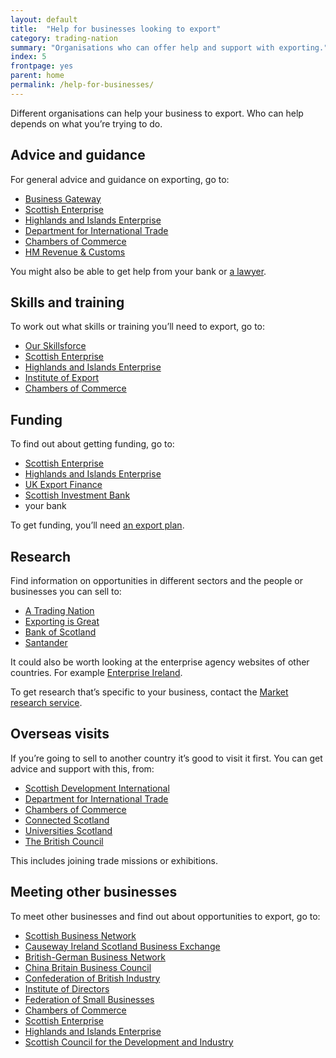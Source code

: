 ```yaml
---
layout: default
title:  "Help for businesses looking to export"
category: trading-nation
summary: "Organisations who can offer help and support with exporting."
index: 5
frontpage: yes
parent: home
permalink: /help-for-businesses/
---
```


<p class="leader  ds_leader">
Different organisations can help your business to export. Who can help depends on what you’re trying to do.</p>

## Advice and guidance
For general advice and guidance on exporting, go to:
* [Business Gateway](https://www.bgateway.com/resources/exporting-the-basics)
* [Scottish Enterprise](https://www.scottish-enterprise.com/support-for-businesses/exports-and-international-markets/why-export/export-advisory-service/export-advisory-service-enquiry)
* [Highlands and Islands Enterprise](http://www.hie.co.uk/business-support/international-trade-support/export-advisory-service.html)
* [Department for International Trade](https://www.gov.uk/government/organisations/department-for-international-trade/about-our-services)
* [Chambers of Commerce](https://www.scottishchambers.org.uk/our-network/)
* [HM Revenue & Customs](https://www.gov.uk/topic/business-tax/import-export)

You might also be able to get help from your bank or [a lawyer](https://www.lawscot.org.uk/find-a-solicitor/).

## Skills and training
To work out what skills or training you’ll need to export, go to:

*	[Our Skillsforce](https://www.ourskillsforce.co.uk/)
*	[Scottish Enterprise](https://www.scottish-enterprise.com/learning-zone/events-and-webinars)
*	[Highlands and Islands Enterprise](http://www.hie.co.uk/about-hie/events/)
*	[Institute of Export](https://www.export.org.uk/page/training)
*	[Chambers of Commerce](https://www.scottishchambers.org.uk/our-network/)


## Funding
To find out about getting funding, go to:

*	[Scottish Enterprise](https://www.scottish-enterprise.com/support-for-businesses/funding-and-grants/growing-your-business/make-it-to-market)
*	[Highlands and Islands Enterprise](http://www.hie.co.uk/)
*	[UK Export Finance](https://www.gov.uk/government/organisations/uk-export-finance)
*	[Scottish Investment Bank](https://www.scottish-enterprise.com/support-for-businesses/funding-and-grants/accessing-finance-and-attracting-investment/financial-readiness-enquiry)
*	your bank

To get funding, you’ll need [an export plan](https://www.scottish-enterprise.com/support-for-businesses/exports-and-international-markets/need-an-export-plan).


## Research
Find information on opportunities in different sectors and the people or businesses you can sell to:

*	[A Trading Nation](https://www.gov.scot/publications/scotland-a-trading-nation/)
*	[Exporting is Great](https://www.great.gov.uk/)
*	[Bank of Scotland](https://business.bankofscotland.co.uk/business-resource-centre/economic-and-market-insight.html)
*	[Santander](https://en.portal.santandertrade.com/analyse-markets)

It could also be worth looking at the enterprise agency websites of other countries. For example [Enterprise Ireland](https://www.enterprise-ireland.com/en/Publications/Market-Access-Guides/).

To get research that’s specific to your business, contact the [Market research service](https://www.scottish-enterprise.com/support-for-businesses/exports-and-international-markets/why-export/international-market-research/international-market-research-service-enquiry).



## Overseas visits
If you’re going to sell to another country it’s good to visit it first. You can get advice and support with this, from:

*	[Scottish Development International](https://www.sdi.co.uk/about-sdi/contact-us)
*	[Department for International Trade](https://www.gov.uk/government/organisations/department-for-international-trade/about-our-services)
*	[Chambers of Commerce](https://www.scottishchambers.org.uk/our-network/)
*	[Connected Scotland](https://connectedscotland.org/contact/)
*	[Universities Scotland](https://www.universities-scotland.ac.uk/get-in-touch/)
*	[The British Council](https://www.britishcouncil.org/contact)

This includes joining trade missions or exhibitions.


## Meeting other businesses
To meet other businesses and find out about opportunities to export, go to:

*	[Scottish Business Network](https://www.sbn.scot/)
*	[Causeway Ireland Scotland Business Exchange](https://www.causewayexchange.net/)
*	[British-German Business Network](https://www.bgbn.de/)
*	[China Britain Business Council](http://www.cbbc.org/)
*	[Confederation of British Industry](http://www.cbi.org.uk/)
*	[Institute of Directors](https://www.iod.com/)
*	[Federation of Small Businesses](https://www.fsb.org.uk/)
*	[Chambers of Commerce](https://www.scottishchambers.org.uk/)
*	[Scottish Enterprise](https://www.scottish-enterprise.com/)
*	[Highlands and Islands Enterprise](http://www.hie.co.uk/)
*	[Scottish Council for the Development and Industry](https://www.scdi.org.uk/)

